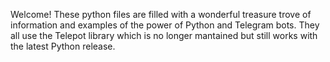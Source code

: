 Welcome! These python files are filled with a wonderful treasure trove of information and examples of the power of Python and Telegram bots. They all use the Telepot library which is no longer mantained but still works with the latest Python release.

